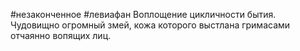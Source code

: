 #незаконченное #левиафан 
Воплощение цикличности бытия. Чудовищно огромный змей, кожа которого выстлана гримасами отчаянно вопящих лиц. 